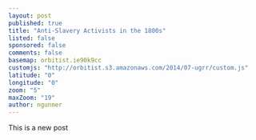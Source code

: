 ```yaml
---
layout: post
published: true
title: "Anti-Slavery Activists in the 1800s"
listed: false
sponsored: false
comments: false
basemap: orbitist.ie90k9cc
customjs: "http://orbitist.s3.amazonaws.com/2014/07-ugrr/custom.js"
latitude: "0"
longitude: "0"
zoom: "5"
maxZoom: "19"
author: ngunner
---
```


This is a new post
